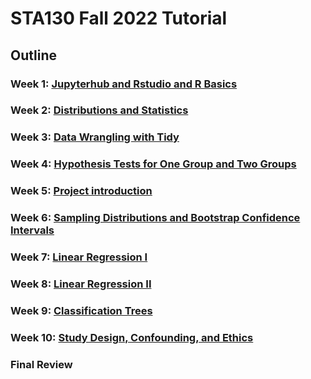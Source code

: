 # STA130 Fall 2022 Tutorial

## Outline

### Week 1: [Jupyterhub and Rstudio and R Basics](https://github.com/quin97/STA130_M1_Tutorial)

### Week 2: [Distributions and Statistics](https://github.com/quin97/STA130_M2_Tutorial)

### Week 3: [Data Wrangling with Tidy](https://github.com/quin97/STA130_M3_Tutorial)

### Week 4: [Hypothesis Tests for One Group and Two Groups](https://github.com/quin97/STA130_M4.5_Tutorial)

### Week 5: [Project introduction](https://github.com/quin97/Project_intro_F22)

### Week 6: [Sampling Distributions and Bootstrap Confidence Intervals](https://github.com/quin97/STA130_M6_Tutorial)

### Week 7: [Linear Regression I](https://github.com/quin97/STA130_M7_Tutorial)

### Week 8: [Linear Regression II](https://github.com/quin97/STA130_M8_Tutorial)

### Week 9: [Classification Trees](https://github.com/quin97/STA130_M9_Tutorial)

### Week 10: [Study Design, Confounding, and Ethics](https://github.com/quin97/STA130_M10_Tutorial)

### Final Review
